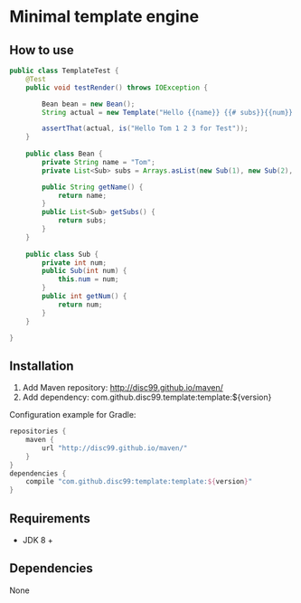 # Minimal template engine

## How to use

```java
public class TemplateTest {
    @Test
    public void testRender() throws IOException {

        Bean bean = new Bean();
        String actual = new Template("Hello {{name}} {{# subs}}{{num}} {{/}}for Test").render(bean);

        assertThat(actual, is("Hello Tom 1 2 3 for Test"));
    }
    
    public class Bean {
    	private String name = "Tom";
    	private List<Sub> subs = Arrays.asList(new Sub(1), new Sub(2), new Sub(3));

		public String getName() {
			return name;
		}
		public List<Sub> getSubs() {
			return subs;
		}
    }
    
    public class Sub {
    	private int num;
    	public Sub(int num) {
    		this.num = num;
    	}
    	public int getNum() {
    		return num;
    	}
    }

}
```

## Installation

1. Add Maven repository: http://disc99.github.io/maven/
2. Add dependency: com.github.disc99.template:template:${version}

Configuration example for Gradle:

```groovy
repositories {
    maven {
        url "http://disc99.github.io/maven/"
    }
}
dependencies {
    compile "com.github.disc99:template:template:${version}"
}
```

## Requirements

* JDK 8 +

## Dependencies

None
